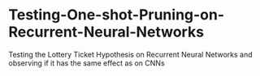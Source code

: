 # Testing-One-shot-Pruning-on-Recurrent-Neural-Networks
Testing the Lottery Ticket Hypothesis on Recurrent Neural Networks and observing if it has the same effect as on CNNs
